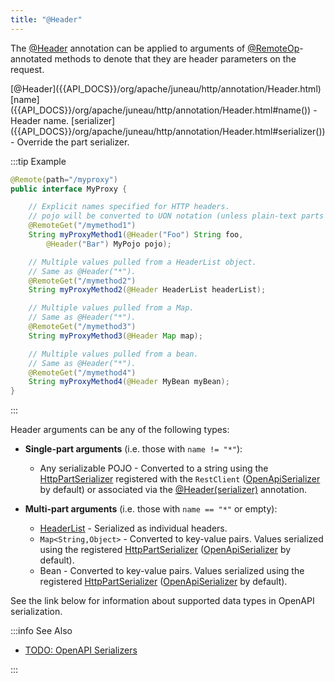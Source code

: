 ```yaml
---
title: "@Header"
---
```


The [@Header]({{API_DOCS}}/org/apache/juneau/http/annotation/Header.html) annotation can be applied to arguments of
[@RemoteOp]({{API_DOCS}}/org/apache/juneau/http/remote/RemoteOp.html)-annotated methods to denote that they are header parameters on the request.

<tree>
<node-0><java-annotation>[@Header]({{API_DOCS}}/org/apache/juneau/http/annotation/Header.html)</java-annotation></node-0>
<node-1><java-field>[name]({{API_DOCS}}/org/apache/juneau/http/annotation/Header.html#name()) - Header name.</java-field></node-1>
<node-1><java-field>[serializer]({{API_DOCS}}/org/apache/juneau/http/annotation/Header.html#serializer()) - Override the part serializer.</java-field></node-1>
</tree>

:::tip Example
```java
@Remote(path="/myproxy")
public interface MyProxy {

    // Explicit names specified for HTTP headers.
    // pojo will be converted to UON notation (unless plain-text parts enabled).
    @RemoteGet("/mymethod1")
    String myProxyMethod1(@Header("Foo") String foo,
        @Header("Bar") MyPojo pojo);

    // Multiple values pulled from a HeaderList object.
    // Same as @Header("*").
    @RemoteGet("/mymethod2")
    String myProxyMethod2(@Header HeaderList headerList);

    // Multiple values pulled from a Map.
    // Same as @Header("*").
    @RemoteGet("/mymethod3")
    String myProxyMethod3(@Header Map map);

    // Multiple values pulled from a bean.
    // Same as @Header("*").
    @RemoteGet("/mymethod4")
    String myProxyMethod4(@Header MyBean myBean);
}
```
:::

Header arguments can be any of the following types:

- **Single-part arguments** (i.e. those with `name != "*"`):
  - Any serializable POJO - Converted to a string using the [HttpPartSerializer]({{API_DOCS}}/org/apache/juneau/httppart/HttpPartSerializer.html) registered with the `RestClient` ([OpenApiSerializer]({{API_DOCS}}/org/apache/juneau/oapi/OpenApiSerializer.html) by default) or associated via the [@Header(serializer)]({{API_DOCS}}/org/apache/juneau/http/annotation/Header.html#serializer()) annotation.

- **Multi-part arguments** (i.e. those with `name == "*"` or empty):
  - [HeaderList]({{API_DOCS}}/org/apache/juneau/http/header/HeaderList.html) - Serialized as individual headers.
  - `Map<String,Object>` - Converted to key-value pairs. Values serialized using the registered [HttpPartSerializer]({{API_DOCS}}/org/apache/juneau/httppart/HttpPartSerializer.html) ([OpenApiSerializer]({{API_DOCS}}/org/apache/juneau/oapi/OpenApiSerializer.html) by default).
  - Bean - Converted to key-value pairs. Values serialized using the registered [HttpPartSerializer]({{API_DOCS}}/org/apache/juneau/httppart/HttpPartSerializer.html) ([OpenApiSerializer]({{API_DOCS}}/org/apache/juneau/oapi/OpenApiSerializer.html) by default).

See the link below for information about supported data types in OpenAPI serialization.

:::info See Also

- [TODO: OpenAPI Serializers](TODO.md)

:::